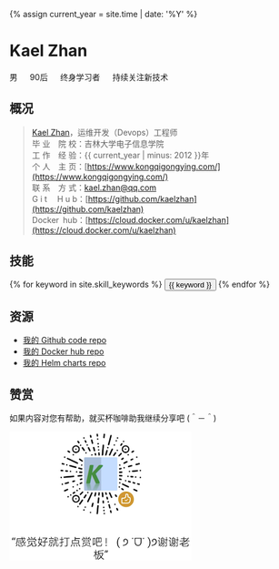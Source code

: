 
{% assign current_year = site.time | date: '%Y' %}

Kael Zhan
===
男 &emsp; 90后 &emsp; 终身学习者 &emsp; 持续关注新技术

## 概况

>[Kael Zhan](https://www.kongqigongying.com/)，运维开发（Devops）工程师  
>毕 业&emsp;院 校：吉林大学电子信息学院  
>工 作&emsp;经 验：{{ current_year | minus: 2012 }}年  
>个 人&emsp;主 页：[https://www.kongqigongying.com/](https://www.kongqigongying.com/)  
>联 系&emsp;方 式：kael.zhan@qq.com  
>G i t&emsp; H u b：[https://github.com/kaelzhan](https://github.com/kaelzhan)  
>Docker&ensp;hub：[https://cloud.docker.com/u/kaelzhan](https://cloud.docker.com/u/kaelzhan)


## 技能
<div class="btn-inline">
{% for keyword in site.skill_keywords %} <button class="btn btn-outline" type="button">{{ keyword }}</button> {% endfor %}
</div>


## 资源

* [我的 Github code repo](https://github.com/kaelzhan)  
* [我的 Docker hub repo](https://cloud.docker.com/u/kaelzhan)  
* [我的 Helm charts repo](https://raw.githubusercontent.com/kaelzhan/helm-charts/master/index.yaml)


## 赞赏
如果内容对您有帮助，就买杯咖啡助我继续分享吧 (＾－＾)


<div align="left"><img src="/img/root/kaelzanshang.png" /></div>
